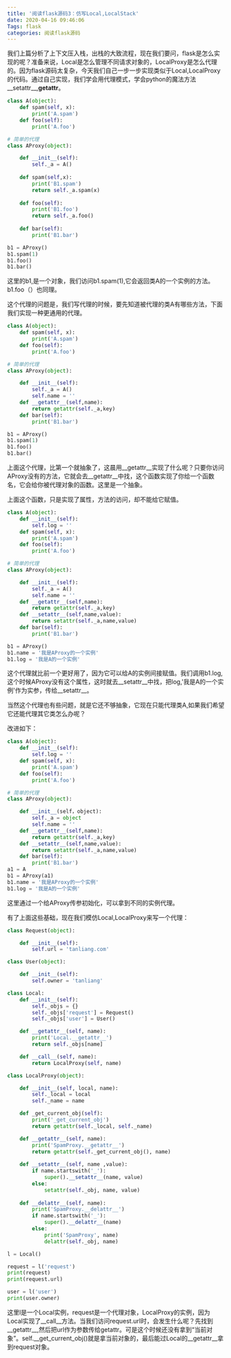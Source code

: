 ```yaml
---
title: '阅读flask源码3：仿写Local,LocalStack'
date: 2020-04-16 09:46:06
Tags: flask
categories: 阅读flask源码
---
```


我们上篇分析了上下文压入栈，出栈的大致流程，现在我们要问，flask是怎么实现的呢？准备来说，Local是怎么管理不同请求对象的，LocalProxy是怎么代理的。因为flask源码太复杂，今天我们自己一步一步实现类似于Local,LocalProxy的代码。通过自己实现，我们学会用代理模式，学会python的魔法方法__setattr__,__getattr__。



```python
class A(object):
    def spam(self, x):
        print('A.spam')
    def foo(self):
        print('A.foo')

# 简单的代理
class AProxy(object):

    def __init__(self):
        self._a = A()
    
    def spam(self,x):
        print('B1.spam')
        return self._a.spam(x)
    
    def foo(self):
        print('B1.foo')
        return self._a.foo()
    
    def bar(self):
        print('B1.bar')

b1 = AProxy()
b1.spam(1)
b1.foo()
b1.bar()
```

这里的b1,是一个对象，我们访问b1.spam(1),它会返回类A的一个实例的方法。b1.foo（）也同理。

这个代理的问题是，我们写代理的时候，要先知道被代理的类A有哪些方法，下面我们实现一种更通用的代理。

```python
class A(object):
    def spam(self, x):
        print('A.spam')
    def foo(self):
        print('A.foo')

# 简单的代理
class AProxy(object):

    def __init__(self):
        self._a = A()
        self.name = ''
    def __getattr__(self,name):
      	return getattr(self._a,key)
    def bar(self):
        print('B1.bar')

b1 = AProxy()
b1.spam(1)
b1.foo()
b1.bar()
```

上面这个代理，比第一个就抽象了，这晨用__getattr__实现了什么呢？只要你访问AProxy没有的方法，它就会去__getattr__中找，这个函数实现了你给一个函数名，它会给你被代理对象的函数。这里是一个抽象。

上面这个函数，只是实现了属性，方法的访问，却不能给它赋值。

```python
class A(object):
  	def __init__(self):
      	self.log = ''
    def spam(self, x):
        print('A.spam')
    def foo(self):
        print('A.foo')

# 简单的代理
class AProxy(object):

    def __init__(self):
        self._a = A()
        self.name = ''
    def __getattr__(self,name):
      	return getattr(self._a,key)
    def __setattr__(self,name,value):
      	return setattr(self._a,name,value)
    def bar(self):
        print('B1.bar')

b1 = AProxy()
b1.name = '我是AProxy的一个实例'
b1.log = '我是A的一个实例'
```

这个代理就比前一个更好用了，因为它可以给A的实例间接赋值。我们调用b1.log,这个时候AProxy没有这个属性，这时就去__setattr__中找，把log,'我是A的一个实例'作为实参，传给__setattr__。

当然这个代理也有些问题，就是它还不够抽象，它现在只能代理类A,如果我们希望它还能代理其它类怎么办呢？

改进如下：

```python
class A(object):
  	def __init__(self):
      	self.log = ''
    def spam(self, x):
        print('A.spam')
    def foo(self):
        print('A.foo')

# 简单的代理
class AProxy(object):

    def __init__(self，object):
        self._a = object
        self.name = ''
    def __getattr__(self,name):
      	return getattr(self._a,key)
    def __setattr__(self,name,value):
      	return setattr(self._a,name,value)
    def bar(self):
        print('B1.bar')
a1 = A
b1 = AProxy(a1)
b1.name = '我是AProxy的一个实例'
b1.log = '我是A的一个实例'
```

这里通过一个给AProxy传参初始化，可以拿到不同的实例代理。

有了上面这些基础，现在我们模仿Local,LocalProxy来写一个代理：

```python
class Request(object):

    def __init__(self):
        self.url = 'tanliang.com'

class User(object):

    def __init__(self):
        self.owner = 'tanliang'

class Local:
    def __init__(self):
        self._objs = {}
        self._objs['request'] = Request()
        self._objs['user'] = User()

    def __getattr__(self, name):
        print('Local.__getattr__')
        return self._objs[name]

    def __call__(self, name):
        return LocalProxy(self, name)

class LocalProxy(object):

    def __init__(self, local, name):
        self._local = local
        self._name = name

    def _get_current_obj(self):
        print('_get_current_obj')
        return getattr(self._local, self._name)

    def __getattr__(self, name):
        print('SpamProxy.__getattr__')
        return getattr(self._get_current_obj(), name)
    
    def __setattr__(self, name ,value):
        if name.startswith('_'):
            super().__setattr__(name, value)
        else:
            setattr(self._obj, name, value)
    
    def __delattr__(self, name):
        print('SpamProxy.__delattr__')
        if name.startswith('_'):
            super().__delattr__(name)
        else:
            print('SpamProxy', name)
            delattr(self._obj, name)

l = Local()

request = l('request')
print(request)
print(request.url)

user = l('user') 
print(user.owner)
```

这里l是一个Local实例，request是一个代理对象，LocalProxy的实例，因为Local实现了__call__方法。当我们访问request.url时，会发生什么呢？先找到__getattr__,然后把url作为参数传给getattr。可是这个时候还没有拿到“当前对象”。self.__get_current_obj()就是拿当前对象的，最后能过Local的__getattr__拿到request对象。

